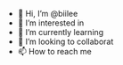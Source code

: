 - 👋 Hi, I’m @biilee 
- 👀 I’m interested in 
- 🌱 I’m currently learning 
- 💞️ I’m looking to collaborat 
- 📫 How to reach me 

<!---
biilee/biilee is a ✨ special ✨ repository because its `README.md` (this file) appears on your GitHub profile.
You can click the Preview link to take a look at your changes.
--->
